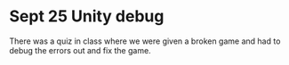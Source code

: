 # Sept 25 Unity debug
There was a quiz in class where we were given a broken game and had to debug the errors out and fix the game.
